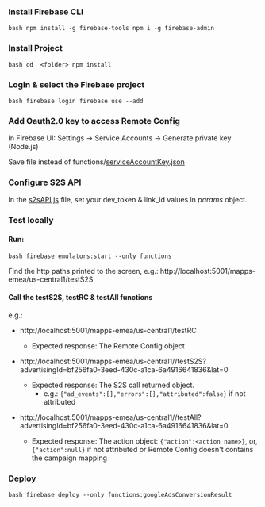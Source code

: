 
  
    
### Install Firebase CLI    
 ```
 bash npm install -g firebase-tools npm i -g firebase-admin
 ```    
   
### Install Project   
```
bash cd  <folder> npm install
 ```   

### Login & select the Firebase project 
```
bash firebase login firebase use --add   
``` 
### Add Oauth2.0 key to access Remote Config    

In Firebase UI: Settings -> Service Accounts -> Generate private key (Node.js)   
  
Save file instead of functions/[serviceAccountKey.json](https://github.com/liorkup/glootie-function/blob/master/functions/serviceAccountKey.json "serviceAccountKey.json")   
    
### Configure S2S API   
 
In the [s2sAPI.js](https://github.com/liorkup/glootie-function/blob/master/functions/s2sAPI.js "s2sAPI.js") file, set your dev_token & link_id values in _params_ object.  
    
### Test locally 

#### Run:

``` 
bash firebase emulators:start --only functions 
``` 

Find the http paths printed to the screen, e.g.: http://localhost:5001/mapps-emea/us-central1/testS2S  
  
#### Call the testS2S, testRC & testAll functions

e.g.:   
  
- http://localhost:5001/mapps-emea/us-central1/testRC   
  - Expected response: The Remote Config object  
  
- http://localhost:5001/mapps-emea/us-central1//testS2S?advertisingId=bf256fa0-3eed-430c-a1ca-6a4916641836&lat=0  
  - Expected response: The S2S call returned object. 
	  - e.g.: ```{"ad_events":[],"errors":[],"attributed":false}``` if not attributed
     
- http://localhost:5001/mapps-emea/us-central1//testAll?advertisingId=bf256fa0-3eed-430c-a1ca-6a4916641836&lat=0  
  - Expected response: The action object: ```{"action":<action name>}```, or, ```{"action":null}``` if not attributed or Remote Config doesn't contains the campaign mapping  

  
  
### Deploy 

```
bash firebase deploy --only functions:googleAdsConversionResult 
```